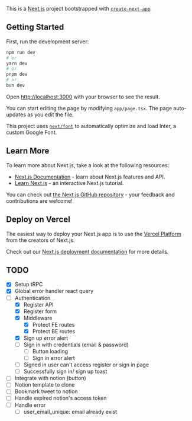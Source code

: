 This is a [Next.js](https://nextjs.org/) project bootstrapped with [`create-next-app`](https://github.com/vercel/next.js/tree/canary/packages/create-next-app).

## Getting Started

First, run the development server:

```bash
npm run dev
# or
yarn dev
# or
pnpm dev
# or
bun dev
```

Open [http://localhost:3000](http://localhost:3000) with your browser to see the result.

You can start editing the page by modifying `app/page.tsx`. The page auto-updates as you edit the file.

This project uses [`next/font`](https://nextjs.org/docs/basic-features/font-optimization) to automatically optimize and load Inter, a custom Google Font.

## Learn More

To learn more about Next.js, take a look at the following resources:

- [Next.js Documentation](https://nextjs.org/docs) - learn about Next.js features and API.
- [Learn Next.js](https://nextjs.org/learn) - an interactive Next.js tutorial.

You can check out [the Next.js GitHub repository](https://github.com/vercel/next.js/) - your feedback and contributions are welcome!

## Deploy on Vercel

The easiest way to deploy your Next.js app is to use the [Vercel Platform](https://vercel.com/new?utm_medium=default-template&filter=next.js&utm_source=create-next-app&utm_campaign=create-next-app-readme) from the creators of Next.js.

Check out our [Next.js deployment documentation](https://nextjs.org/docs/deployment) for more details.

## TODO

- [x] Setup tRPC
- [x] Global error handler react query
- [ ] Authentication
  - [x] Register API
  - [x] Register form
  - [x] Middleware
    - [x] Protect FE routes
    - [x] Protect BE routes
  - [x] Sign up error alert
  - [ ] Sign in with credentials (email & password)
    - [ ] Button loading
    - [ ] Sign in error alert
  - [ ] Signed in user can't access register or sign in page
  - [ ] Successfully sign in/ sign up toast
- [ ] Integrate with notion (button)
- [ ] Notion template to clone
- [ ] Bookmark tweet to notion
- [ ] Handle expired notion's access token
- [ ] Handle error
  - [ ] user_email_unique: email already exist
